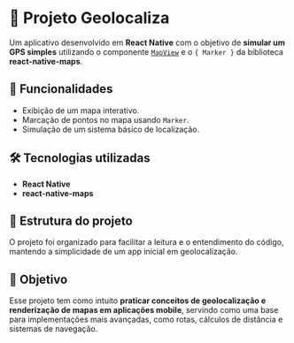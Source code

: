 # 📍 Projeto Geolocaliza  

Um aplicativo desenvolvido em **React Native** com o objetivo de **simular um GPS simples** utilizando o componente [`MapView`](https://github.com/react-native-maps/react-native-maps) e o `{ Marker }` da biblioteca **react-native-maps**.  

## 🚀 Funcionalidades  
- Exibição de um mapa interativo.  
- Marcação de pontos no mapa usando `Marker`.  
- Simulação de um sistema básico de localização.  

## 🛠️ Tecnologias utilizadas  
- **React Native**  
- **react-native-maps**  

## 📂 Estrutura do projeto  
O projeto foi organizado para facilitar a leitura e o entendimento do código, mantendo a simplicidade de um app inicial em geolocalização.  

## 🎯 Objetivo  
Esse projeto tem como intuito **praticar conceitos de geolocalização e renderização de mapas em aplicações mobile**, servindo como uma base para implementações mais avançadas, como rotas, cálculos de distância e sistemas de navegação.  
